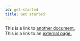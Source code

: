 ```yaml
---
id: get-started
title: Get started
---
```


This is a link to [another document.](doc3.md)  
This is a link to an [external page.](http://www.example.com)
